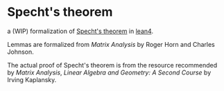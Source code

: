 # Specht's theorem

a (WIP) formalization of [Specht's theorem](https://en.wikipedia.org/wiki/Specht%27s_theorem) in
[lean4](https://lean-lang.org/).

Lemmas are formalized from _Matrix Analysis_ by Roger Horn and Charles Johnson.

The actual proof of Specht's theorem is from the resource recommended by _Matrix Analysis_,
_Linear Algebra and Geometry: A Second Course_ by Irving Kaplansky.
